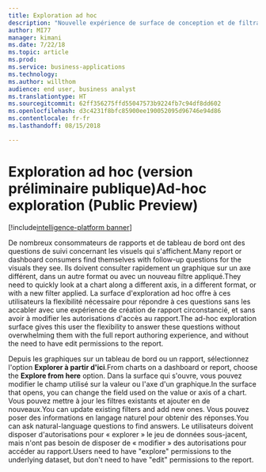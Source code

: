 ```yaml
---
title: Exploration ad hoc
description: "Nouvelle expérience de surface de conception et de filtrage pour que les utilisateurs finaux explorent davantage les visuels d'un tableau de bord ou d'un rapport, même sans modifier des autorisations d'accès à un rapport"
author: MI77
manager: kimani
ms.date: 7/22/18
ms.topic: article
ms.prod: 
ms.service: business-applications
ms.technology: 
ms.author: willthom
audience: end user, business analyst
ms.translationtype: HT
ms.sourcegitcommit: 62ff356275ffd55047573b9224fb7c94df8dd602
ms.openlocfilehash: d3c4231f8bfc85900ee190052095d96746e94d86
ms.contentlocale: fr-fr
ms.lasthandoff: 08/15/2018

---
```


# <a name="ad-hoc-exploration-public-preview"></a><span data-ttu-id="8a927-103">Exploration ad hoc (version préliminaire publique)</span><span class="sxs-lookup"><span data-stu-id="8a927-103">Ad-hoc exploration (Public Preview)</span></span>

[!include[intelligence-platform banner](../../includes/intelligence-platform.md)]



<span data-ttu-id="8a927-104">De nombreux consommateurs de rapports et de tableau de bord ont des questions de suivi concernant les visuels qui s'affichent.</span><span class="sxs-lookup"><span data-stu-id="8a927-104">Many report or dashboard consumers find themselves with follow-up questions for the visuals they see.</span></span> <span data-ttu-id="8a927-105">Ils doivent consulter rapidement un graphique sur un axe différent, dans un autre format ou avec un nouveau filtre appliqué.</span><span class="sxs-lookup"><span data-stu-id="8a927-105">They need to quickly look at a chart along a different axis, in a different format, or with a new filter applied.</span></span> <span data-ttu-id="8a927-106">La surface d'exploration ad hoc offre à ces utilisateurs la flexibilité nécessaire pour répondre à ces questions sans les accabler avec une expérience de création de rapport circonstancié, et sans avoir à modifier les autorisations d'accès au rapport.</span><span class="sxs-lookup"><span data-stu-id="8a927-106">The ad-hoc exploration surface gives this user the flexibility to answer these questions without overwhelming them with the full report authoring experience, and without the need to have edit permissions to the report.</span></span> 

<span data-ttu-id="8a927-107">Depuis les graphiques sur un tableau de bord ou un rapport, sélectionnez l'option **Explorer à partir d'ici**.</span><span class="sxs-lookup"><span data-stu-id="8a927-107">From charts on a dashboard or report, choose the **Explore from here** option.</span></span> <span data-ttu-id="8a927-108">Dans la surface qui s'ouvre, vous pouvez modifier le champ utilisé sur la valeur ou l'axe d'un graphique.</span><span class="sxs-lookup"><span data-stu-id="8a927-108">In the surface that opens, you can change the field used on the value or axis of a chart.</span></span> <span data-ttu-id="8a927-109">Vous pouvez mettre à jour les filtres existants et ajouter en de nouveaux.</span><span class="sxs-lookup"><span data-stu-id="8a927-109">You can update existing filters and add new ones.</span></span> <span data-ttu-id="8a927-110">Vous pouvez poser des informations en langage naturel pour obtenir des réponses.</span><span class="sxs-lookup"><span data-stu-id="8a927-110">You can ask natural-language questions to find answers.</span></span> <span data-ttu-id="8a927-111">Le utilisateurs doivent disposer d'autorisations pour « explorer » le jeu de données sous-jacent, mais n'ont pas besoin de disposer de « modifier » des autorisations pour accéder au rapport.</span><span class="sxs-lookup"><span data-stu-id="8a927-111">Users need to have "explore" permissions to the underlying dataset, but don't need to have "edit" permissions to the report.</span></span>

<!--
### Who uses this feature
This feature is intended for end users and business analysts. 
## Status
### Development status
In development
#### Target timeframe
October ‘18
-->

